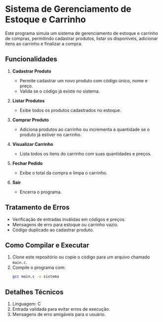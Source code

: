 # Sistema de Gerenciamento de Estoque e Carrinho

Este programa simula um sistema de gerenciamento de estoque e carrinho de compras, permitindo cadastrar produtos, listar os disponíveis, adicionar itens ao carrinho e finalizar a compra.

## **Funcionalidades**

1. **Cadastrar Produto**
   - Permite cadastrar um novo produto com código único, nome e preço.
   - Valida se o código já existe no sistema.

2. **Listar Produtos**
   - Exibe todos os produtos cadastrados no estoque.

3. **Comprar Produto**
   - Adiciona produtos ao carrinho ou incrementa a quantidade se o produto já estiver no carrinho.

4. **Visualizar Carrinho**
   - Lista todos os itens do carrinho com suas quantidades e preços.

5. **Fechar Pedido**
   - Exibe o total da compra e limpa o carrinho.

6. **Sair**
   - Encerra o programa.

## **Tratamento de Erros**

- Verificação de entradas inválidas em códigos e preços.
- Mensagens de erro para estoque ou carrinho vazio.
- Código duplicado ao cadastrar produto.

## **Como Compilar e Executar**

1. Clone este repositório ou copie o código para um arquivo chamado `main.c`.
2. Compile o programa com:
   ```bash
   gcc main.c -o sistema


## Detalhes Técnicos
1. Linguagem: C
2. Entrada validada para evitar erros de execução.
3. Mensagens de erro amigáveis para o usuário.